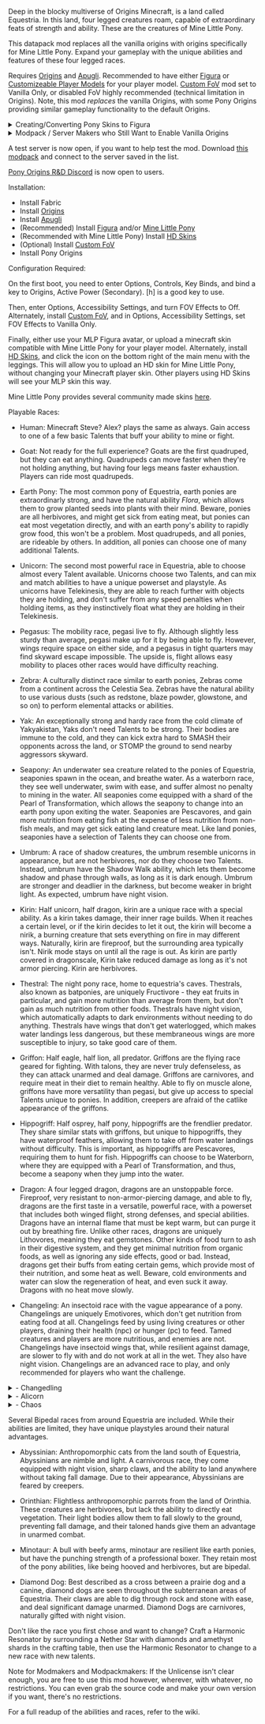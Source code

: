 Deep in the blocky multiverse of Origins Minecraft, is a land called Equestria. In this land, four legged creatures roam, capable of extraordinary feats of strength and ability. These are the creatures of Mine Little Pony.

This datapack mod replaces all the vanilla origins with origins specifically for Mine Little Pony. Expand your gameplay with the unique abilities and features of these four legged races.

Requires [Origins](https://www.modrinth.com/mod/origins) and [Apugli](https://www.modrinth.com/mod/apugli). Recommended to have either [Figura](https://www.modrinth.com/mod/figura) or [Customizeable Player Models](https://modrinth.com/plugin/custom-player-models) for your player model. [Custom FoV](https://www.modrinth.com/mod/custom-fov-illusive) mod set to Vanilla Only, or disabled FoV highly recommended (technical limitation in Origins). Note, this mod *replaces* the vanilla Origins, with some Pony Origins providing similar gameplay functionality to the default Origins.
<details>
<summary>Creating/Converting Pony Skins to Figura
</summary>
If you already have a pony skin for MineLittlePony, here are some useful resources to convert it into a Figura model:
Don't have your active skin? Download it over at the [MineLP website](https://minelittlepony-mod.com/tools/)
You can use [CardGambit's Figura Skin Converter](https://bronytales.com/figura-converter) to convert your MineLP skin to a Figura model
Don't have a pony model and willing to make one? First, you are going to need to learn [Blockbench](https://www.blockbench.net) for modelling and animation.
Base Models: [Coney Poney Figura Ponies](https://github.com/Coney-Poney/figura-ponies), [Cheese Wheelson's MLP Avatar Template on the FiguraMC Discord](https://discord.com/channels/1129805506354085959/1302766402318630992/1302766402318630992)
</details>
<details>
<summary>Modpack / Server Makers who Still Want to Enable Vanilla Origins
</summary>
If you really, really want to have vanilla Origins as well, you will have to manually edit the mod, but that's easy. Edit the following line in data/origins/origin_layers/origin.json:
`    "replace": true,` with `    "replace": false,` and repack the jar. Again, this is unsupported and might break some interactions, but I did a best effort to come up with a system that will still cater to non-pony origins.
</details>

A test server is now open, if you want to help test the mod. Download [this modpack](https://modrinth.com/modpack/pony-origins-test-pack) and connect to the server saved in the list.

[Pony Origins R&D Discord](https://discord.gg/DYB3UQpYz4) is now open to users.

Installation:

- Install Fabric
- Install [Origins](https://www.modrinth.com/mod/origins)
- Install [Apugli](https://www.modrinth.com/mod/apugli)
- (Recommended) Install [Figura](https://www.modrinth.com/mod/figura) and/or [Mine Little Pony](https://www.modrinth.com/mod/mine-little-pony)
- (Recommended with Mine Little Pony) Install [HD Skins](https://www.modrinth.com/mod/hd-skins)
- (Optional) Install [Custom FoV](https://www.modrinth.com/mod/custom-fov-illusive)
- Install Pony Origins

Configuration Required:

On the first boot, you need to enter Options, Controls, Key Binds, and bind a key to Origins, Active Power (Secondary). [h] is a good key to use.

Then, enter Options, Accessibility Settings, and turn FOV Effects to Off.
Alternately, install [Custom FoV](https://www.modrinth.com/mod/custom-fov-illusive), and in Options, Accessibility Settings, set FOV Effects to Vanilla Only.

Finally, either use your MLP Figura avatar, or upload a minecraft skin compatible with Mine Little Pony for your player model.
Alternately, install [HD Skins](https://www.modrinth.com/mod/hd-skins), and click the icon on the bottom right of the main menu with the leggings. This will allow you to upload an HD skin for Mine Little Pony, without changing your Minecraft player skin. Other players using HD Skins will see your MLP skin this way.

Mine Little Pony provides several community made skins [here](https://github.com/MineLittlePony/Community-Skin-Pack).

Playable Races:

- Human: Minecraft Steve? Alex? plays the same as always. Gain access to one of a few basic Talents that buff your ability to mine or fight.

- Goat: Not ready for the full experience? Goats are the first quadruped, but they can eat anything. Quadrupeds can move faster when they're not holding anything, but having four legs means faster exhaustion. Players can ride most quadrupeds.

- Earth Pony: The most common pony of Equestria, earth ponies are extraordinarly strong, and have the natural ability _Flora_, which allows them to grow planted seeds into plants with their mind. Beware, ponies are all herbivores, and might get sick from eating meat, but ponies can eat most vegetation directly, and with an earth pony's ability to rapidly grow food, this won't be a problem. Most quadrupeds, and all ponies, are rideable by others. In addition, all ponies can choose one of many additional Talents.

- Unicorn: The second most powerful race in Equestria, able to choose almost every Talent available. Unicorns choose two Talents, and can mix and match abilities to have a unique powerset and playstyle. As unicorns have Telekinesis, they are able to reach further with objects they are holding, and don't suffer from any speed penalties when holding items, as they instinctively float what they are holding in their Telekinesis.

- Pegasus: The mobility race, pegasi live to fly. Although slightly less sturdy than average, pegasi make up for it by being able to fly. However, wings require space on either side, and a pegasus in tight quarters may find skyward escape impossible. The upside is, flight allows easy mobility to places other races would have difficulty reaching.

- Zebra: A culturally distinct race similar to earth ponies, Zebras come from a continent across the Celestia Sea. Zebras have the natural ability to use various dusts (such as redstone, blaze powder, glowstone, and so on) to perform elemental attacks or abilities.

- Yak: An exceptionally strong and hardy race from the cold climate of Yakyakistan, Yaks don't need Talents to be strong. Their bodies are immune to the cold, and they can kick extra hard to SMASH their opponents across the land, or STOMP the ground to send nearby aggressors skyward.

- Seapony: An underwater sea creature related to the ponies of Equestria, seaponies spawn in the ocean, and breathe water. As a waterborn race, they see well underwater, swim with ease, and suffer almost no penalty to mining in the water. All seaponies come equipped with a shard of the Pearl of Transformation, which allows the seapony to change into an earth pony upon exiting the water. Seaponies are Pescavores, and gain more nutrition from eating fish at the expense of less nutrition from non-fish meals, and may get sick eating land creature meat. Like land ponies, seaponies have a selection of Talents they can choose one from.

- Umbrum: A race of shadow creatures, the umbrum resemble unicorns in appearance, but are not herbivores, nor do they choose two Talents. Instead, umbrum have the Shadow Walk ability, which lets them become shadow and phase through walls, as long as it is dark enough. Umbrum are stronger and deadlier in the darkness, but become weaker in bright light. As expected, umbrum have night vision.

- Kirin: Half unicorn, half dragon, kirin are a unique race with a special ability. As a kirin takes damage, their inner rage builds. When it reaches a certain level, or if the kirin decides to let it out, the kirin will become a nirik, a burning creature that sets everything on fire in may different ways. Naturally, kirin are fireproof, but the surrounding area typically isn't. Nirik mode stays on until all the rage is out. As kirin are partly covered in dragonscale, Kirin take reduced damage as long as it's not armor piercing. Kirin are herbivores.

- Thestral: The night pony race, home to equestria's caves. Thestrals, also known as batponies, are uniquely Fructivore - they eat fruits in particular, and gain more nutrition than average from them, but don't gain as much nutrition from other foods. Thestrals have night vision, which automatically adapts to dark environments without needing to do anything. Thestrals have wings that don't get waterlogged, which makes water landings less dangerous, but these membraneous wings are more susceptible to injury, so take good care of them.

- Griffon: Half eagle, half lion, all predator. Griffons are the flying race geared for fighting. With talons, they are never truly defenseless, as they can attack unarmed and deal damage. Griffons are carnivores, and require meat in their diet to remain healthy. Able to fly on muscle alone, griffons have more versatility than pegasi, but give up access to special Talents unique to ponies. In addition, creepers are afraid of the catlike appearance of the griffons.

- Hippogriff: Half osprey, half pony, hippogriffs are the frendlier predator. They share similar stats with griffons, but unique to hippogriffs, they have waterproof feathers, allowing them to take off from water landings without difficulty. This is important, as hippogriffs are Pescavores, requiring them to hunt for fish. Hippogriffs can choose to be Waterborn, where they are equipped with a Pearl of Transformation, and thus, become a seapony when they jump into the water.

- Dragon: A four legged dragon, dragons are an unstoppable force. Fireproof, very resistant to non-armor-piercing damage, and able to fly, dragons are the first taste in a versatile, powerful race, with a powerset that includes both winged flight, strong defenses, and special abilities. Dragons have an internal flame that must be kept warm, but can purge it out by breathing fire. Unlike other races, dragons are uniquely Lithovores, meaning they eat gemstones. Other kinds of food turn to ash in their digestive system, and they get minimal nutrition from organic foods, as well as ignoring any side effects, good or bad. Instead, dragons get their buffs from eating certain gems, which provide most of their nutrition, and some heat as well. Beware, cold environments and water can slow the regeneration of heat, and even suck it away. Dragons with no heat move slowly.

- Changeling: An insectoid race with the vague appearance of a pony. Changelings are uniquely Emotivores, which don't get nutrition from eating food at all. Changelings feed by using living creatures or other players, draining their health (npc) or hunger (pc) to feed. Tamed creatures and players are more nutritious, and enemies are not. Changelings have insectoid wings that, while resilient against damage, are slower to fly with and do not work at all in the wet. They also have night vision. Changelings are an advanced race to play, and only recommended for players who want the challenge.

<details><summary>- Changedling</summary>

An insectoid race with the vague appearance of a pony. Changedlings are the final evolution of a Changeling, having survived by receiving love from others, instead of taking it by feeding. Becoming a Changedling requires multiplayer interaction, as Changelings can not receive love from NPCs currently. Once a Changeling has received sufficient love, it will automatically evolve once it feeds another Changeling. Changedlings are omnivores, eating the same diet as Humans, are not as weak as Changelings, and have an larger set of abilities available to them. Changedling will be available with a Harmonic Resonator once unlocked, but if you choose Changeling afterwards, you will lose the option until you evolve again.
</details>

<details><summary>- Alicorn</summary>

A legendary combination of all three main pony races, Alicorns are almost as resilient as earth ponies, fly like pegasi, and have the choice of almost any one Talent, like unicorns. Alicorns have an exclusive choice of more powerful versions of many Talents. In order to become an Alicorn, a pony must first master all three pony races, then be the first to perform an extraordinary achievement. Once completed, they will automatically ascend to Alicorn. Alicorn will be available with a Harmonic Resonator once unlocked.
</details>

<details><summary>- Chaos</summary>

Complete Minecraft's Hardest Achievement to unlock Chaos Creature. This creature's features and powers are completely randomized on creation. Your Talent will change every time you use it. Due to technical limitations in Origins, you may not be able to see what powers and stats you have rolled, so you will have to figure that out as you play. Chaos Creature is a very advanced race that is difficult to play as due to the nonsensical randomness that you receive. Chaos Creature will be available with a Harmonic Resonator once unlocked.
</details>

Several Bipedal races from around Equestria are included. While their abilities are limited, they have unique playstyles around their natural advantages.

- Abyssinian: Anthropomorphic cats from the land south of Equestria, Abyssinians are nimble and light. A carnivorous race, they come equipped with night vision, sharp claws, and the ability to land anywhere without taking fall damage. Due to their appearance, Abyssinians are feared by creepers.

- Orinthian: Flightless anthropomorphic parrots from the land of Orinthia. These creatures are herbivores, but lack the ability to directly eat vegetation. Their light bodies allow them to fall slowly to the ground, preventing fall damage, and their taloned hands give them an advantage in unarmed combat.

- Minotaur: A bull with beefy arms, minotaur are resilient like earth ponies, but have the punching strength of a professional boxer. They retain most of the pony abilities, like being hooved and herbivores, but are bipedal.

- Diamond Dog: Best described as a cross between a prairie dog and a canine, diamond dogs are seen throughout the subterranean areas of Equestria. Their claws are able to dig through rock and stone with ease, and deal significant damage unarmed. Diamond Dogs are carnivores, naturally gifted with night vision.

Don't like the race you first chose and want to change? Craft a Harmonic Resonator by surrounding a Nether Star with diamonds and amethyst shards in the crafting table, then use the Harmonic Resonator to change to a new race with new talents.


Note for Modmakers and Modpackmakers: If the Unlicense isn't clear enough, you are free to use this mod however, wherever, with whatever, no restrictions. You can even grab the source code and make your own version if you want, there's no restrictions.

For a full readup of the abilities and races, refer to the wiki.

